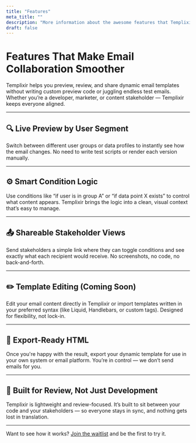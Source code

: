 ```yaml
---
title: "Features"
meta_title: ""
description: "More information about the awesome features that Templixir provides"
draft: false
---
```


# Features That Make Email Collaboration Smoother

Templixir helps you preview, review, and share dynamic email templates without writing custom preview code or juggling endless test emails. Whether you’re a developer, marketer, or content stakeholder — Templixir keeps everyone aligned.

---

## 🔍 Live Preview by User Segment

Switch between different user groups or data profiles to instantly see how the email changes. No need to write test scripts or render each version manually.

---

## ⚙️ Smart Condition Logic

Use conditions like “if user is in group A” or “if data point X exists” to control what content appears. Templixir brings the logic into a clean, visual context that’s easy to manage.

---

## 📤 Shareable Stakeholder Views

Send stakeholders a simple link where they can toggle conditions and see exactly what each recipient would receive. No screenshots, no code, no back-and-forth.

---

## ✏️ Template Editing (Coming Soon)

Edit your email content directly in Templixir or import templates written in your preferred syntax (like Liquid, Handlebars, or custom tags). Designed for flexibility, not lock-in.

---

## 🔄 Export-Ready HTML

Once you're happy with the result, export your dynamic template for use in your own system or email platform. You’re in control — we don’t send emails for you.

---

## 🧪 Built for Review, Not Just Development

Templixir is lightweight and review-focused. It’s built to sit between your code and your stakeholders — so everyone stays in sync, and nothing gets lost in translation.

---

Want to see how it works? [Join the waitlist](/contact) and be the first to try it.
